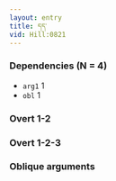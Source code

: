 ```yaml
---
layout: entry
title: དད་
vid: Hill:0821
---
```

### Dependencies (N = 4)
* `arg1` 1
* `obl` 1


### Overt 1-2


### Overt 1-2-3


### Oblique arguments
